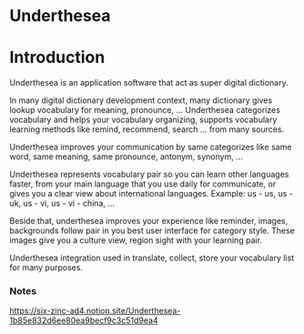 # Underthesea

# Introduction

Underthesea is an application software that act as super digital dictionary.

In many digital dictionary development context, many dictionary gives lookup vocabulary for meaning, pronounce, … Underthesea categorizes vocabulary and helps your vocabulary organizing, supports vocabulary learning methods like remind, recommend, search … from many sources.

Underthesea improves your communication by same categorizes like same word, same meaning, same pronounce, antonym, synonym, …

Underthesea represents vocabulary pair so you can learn other languages faster, from your main language that you use daily for communicate, or gives you a clear view about international languages. Example: us - us, us - uk, us - vi, us - vi - china, …

Beside that, underthesea improves your experience like reminder, images, backgrounds follow pair in you best user interface for category style. These images give you a culture view, region sight with your learning pair.

Underthesea integration used in translate, collect, store your vocabulary list for many purposes.

### Notes
https://six-zinc-ad4.notion.site/Underthesea-1b85e832d6ee80ea9becf9c3c51d9ea4